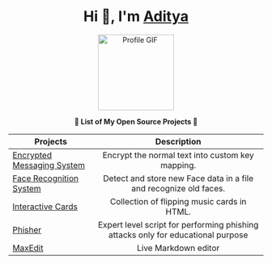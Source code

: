 <h1 align="center">Hi 👋, I'm <a href="https://bento.me/adityasinh" target="_blank">Aditya</a></h1>

<!-- Hey, wait a minute! What are you doing in my README.md file? Tell me, you're copying my content, right? I know it! -->

<p align="center">
  <img src="https://github.com/user-attachments/assets/62e7112a-2522-475f-a4fb-9000ead0ea5e" alt="Profile GIF" width="150" />
</p>

<p align="center"><b>🌟 List of My Open Source Projects 🌟</b></p>

<div align="center">

| Projects  | Description  |
| ------------- |:-------------:|
| [Encrypted Messaging System](https://adityasinh-sodha.github.io/Encrypted-Messaging-System/)      | Encrypt the normal text into custom key mapping.|
| [Face Recognition System](https://github.com/Adityasinh-Sodha/Face-Recognition-System/blob/main/main.py)| Detect and store new Face data in a file and recognize old faces. |
| [Interactive Cards](https://codepen.io/Adityasinh/full/zYgyENz)      | Collection of flipping music cards in HTML.   |
| [Phisher](https://github.com/Adityasinh-Sodha/Phisher)       |   Expert level script for performing phishing attacks only for educational purpose             |
| [MaxEdit](https://adityasinh-sodha.github.io/MaxEdit/) |   Live Markdown editor                    |

</div>
